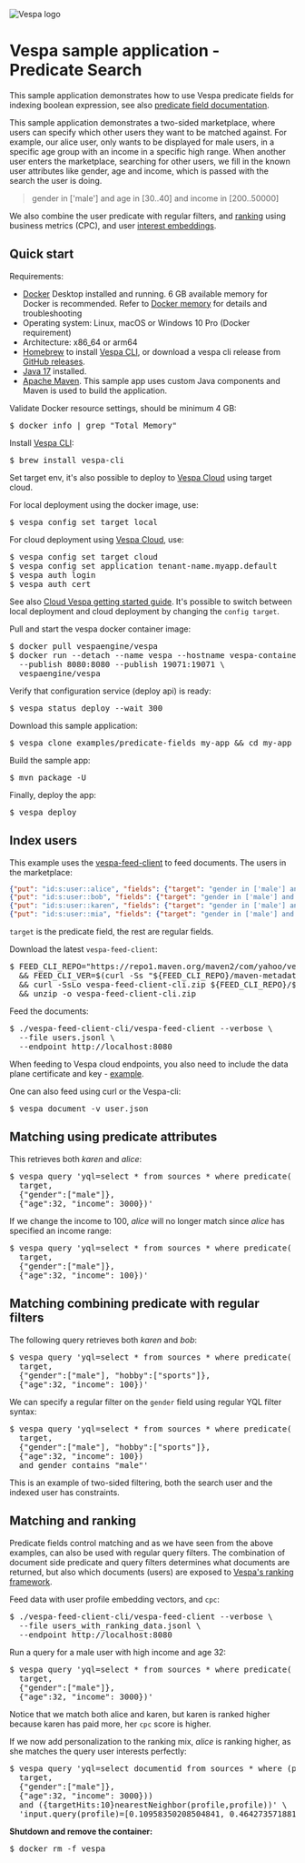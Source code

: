 <!-- Copyright Yahoo. Licensed under the terms of the Apache 2.0 license. See LICENSE in the project root. -->

![Vespa logo](https://vespa.ai/assets/vespa-logo-color.png)

# Vespa sample application - Predicate Search

This sample application demonstrates how to use Vespa predicate fields for indexing boolean expression, 
see also [predicate field documentation](https://docs.vespa.ai/en/predicate-fields.html).

This sample application demonstrates a two-sided marketplace,
where users can specify which other users they want to be matched against.
For example, our alice user, only wants to be displayed for male users,
in a specific age group with an income in a specific high range.
When another user enters the marketplace, searching for other users,
we fill in the known user attributes like gender, age and income,
which is passed with the search the user is doing.

> gender in ['male'] and age in [30..40] and income in [200..50000]

We also combine the user predicate with regular filters, and [ranking](https://docs.vespa.ai/en/ranking.html) 
using business metrics (CPC), and user [interest embeddings](https://docs.vespa.ai/en/tutorials/news-4-embeddings.html). 

## Quick start

Requirements:

* [Docker](https://www.docker.com/) Desktop installed and running. 6 GB available memory for Docker is recommended.
  Refer to [Docker memory](https://docs.vespa.ai/en/operations/docker-containers.html#memory)
  for details and troubleshooting
* Operating system: Linux, macOS or Windows 10 Pro (Docker requirement)
* Architecture: x86_64 or arm64
* [Homebrew](https://brew.sh/) to install [Vespa CLI](https://docs.vespa.ai/en/vespa-cli.html), or download
  a vespa cli release from [GitHub releases](https://github.com/vespa-engine/vespa/releases).
* [Java 17](https://openjdk.org/projects/jdk/17/) installed.
* [Apache Maven](https://maven.apache.org/install.html).
  This sample app uses custom Java components and Maven is used to build the application.

Validate Docker resource settings, should be minimum 4 GB:

<pre>
$ docker info | grep "Total Memory"
</pre>

Install [Vespa CLI](https://docs.vespa.ai/en/vespa-cli.html):

<pre >
$ brew install vespa-cli
</pre>

Set target env, it's also possible to deploy to [Vespa Cloud](https://cloud.vespa.ai/)
using target cloud.

For local deployment using the docker image, use:

<pre data-test="exec">
$ vespa config set target local
</pre>

For cloud deployment using [Vespa Cloud](https://cloud.vespa.ai/), use:

<pre>
$ vespa config set target cloud
$ vespa config set application tenant-name.myapp.default
$ vespa auth login 
$ vespa auth cert
</pre>

See also [Cloud Vespa getting started guide](https://cloud.vespa.ai/en/getting-started).
It's possible to switch between local deployment and cloud deployment by changing the `config target`.

Pull and start the vespa docker container image:

<pre data-test="exec">
$ docker pull vespaengine/vespa
$ docker run --detach --name vespa --hostname vespa-container \
  --publish 8080:8080 --publish 19071:19071 \
  vespaengine/vespa
</pre>

Verify that configuration service (deploy api) is ready:

<pre data-test="exec">
$ vespa status deploy --wait 300
</pre>

Download this sample application:

<pre data-test="exec">
$ vespa clone examples/predicate-fields my-app && cd my-app
</pre>

Build the sample app:

<pre data-test="exec">
$ mvn package -U 
</pre>

Finally, deploy the app:

<pre data-test="exec">
$ vespa deploy 
</pre>

## Index users  
This example uses the [vespa-feed-client](https://docs.vespa.ai/en/vespa-feed-client.html) to feed documents.
The users in the marketplace:
```json lines
{"put": "id:s:user::alice", "fields": {"target": "gender in ['male'] and age in [30..40] and income in [200..50000]", "age": 23, "gender": ["female"]}}
{"put": "id:s:user::bob", "fields": {"target": "gender in ['male'] and age in [20..40] and hobby in ['climbing', 'sports']", "age":41, "gender":["male"]}}
{"put": "id:s:user::karen", "fields": {"target": "gender in ['male'] and age in [30..55]", "age":55, "gender": ["female"]}}
{"put": "id:s:user::mia", "fields": {"target": "gender in ['male'] and age in [50..80]", "age":56,"gender": ["female"]}}
```
`target` is the predicate field, the rest are regular fields.

Download the latest `vespa-feed-client`:
<pre data-test="exec">
$ FEED_CLI_REPO="https://repo1.maven.org/maven2/com/yahoo/vespa/vespa-feed-client-cli" \
  && FEED_CLI_VER=$(curl -Ss "${FEED_CLI_REPO}/maven-metadata.xml" | sed -n 's/.*&lt;release&gt;\(.*\)&lt;.*&gt;/\1/p') \
  && curl -SsLo vespa-feed-client-cli.zip ${FEED_CLI_REPO}/${FEED_CLI_VER}/vespa-feed-client-cli-${FEED_CLI_VER}-zip.zip \
  && unzip -o vespa-feed-client-cli.zip
</pre>

Feed the documents:
<pre data-test="exec">
$ ./vespa-feed-client-cli/vespa-feed-client --verbose \
  --file users.jsonl \
  --endpoint http://localhost:8080
</pre>

When feeding to Vespa cloud endpoints, you also need to include the data plane certificate and key -
[example](https://github.com/vespa-cloud/vector-search#feeding-example).

One can also feed using curl or the Vespa-cli:

<pre data-test="exec">
$ vespa document -v user.json
</pre>

## Matching using predicate attributes

This retrieves both _karen_ and _alice_:
<pre data-test="exec" data-test-assert-contains="alice">
$ vespa query 'yql=select * from sources * where predicate(
  target,
  {"gender":["male"]},
  {"age":32, "income": 3000})'
</pre>

If we change the income to 100, _alice_ will no longer match since _alice_ has specified an income range:

<pre data-test="exec" data-test-assert-contains="karen">
$ vespa query 'yql=select * from sources * where predicate(
  target,
  {"gender":["male"]},
  {"age":32, "income": 100})'
</pre>


## Matching combining predicate with regular filters 
The following query retrieves both _karen_ and _bob_:
<pre data-test="exec" data-test-assert-contains="karen">
$ vespa query 'yql=select * from sources * where predicate(
  target,
  {"gender":["male"], "hobby":["sports"]},
  {"age":32, "income": 100})'
</pre>

We can specify a regular filter on the `gender` field using regular YQL filter syntax:

<pre data-test="exec" data-test-assert-contains="bob">
$ vespa query 'yql=select * from sources * where predicate(
  target,
  {"gender":["male"], "hobby":["sports"]},
  {"age":32, "income": 100})
  and gender contains "male"'
</pre>

This is an example of two-sided filtering, both the search user and the indexed user has constraints. 

## Matching and ranking 

Predicate fields control matching and as we have seen from the above examples,
can also be used with regular query filters.
The combination of document side predicate and query filters determines what documents are returned, 
but also which documents (users) are exposed to [Vespa's ranking framework](https://docs.vespa.ai/en/ranking.html). 

Feed data with user profile embedding vectors,  and `cpc`:

<pre data-test="exec">
$ ./vespa-feed-client-cli/vespa-feed-client --verbose \
  --file users_with_ranking_data.jsonl \
  --endpoint http://localhost:8080
</pre>

Run a query for a male user with high income and age 32:

<pre data-test="exec" data-test-assert-contains="alice">
$ vespa query 'yql=select * from sources * where predicate(
  target,
  {"gender":["male"]},
  {"age":32, "income": 3000})'
</pre>

Notice that we match both alice and karen, but karen is ranked higher because karen has paid more,
her `cpc` score is higher.

If we now add personalization to the ranking mix, _alice_ is ranking higher,
as she matches the query user interests perfectly:

<pre data-test="exec" data-test-assert-contains="alice">
$ vespa query 'yql=select documentid from sources * where (predicate(
  target,
  {"gender":["male"]},
  {"age":32, "income": 3000}))
  and ({targetHits:10}nearestNeighbor(profile,profile))' \
  'input.query(profile)=[0.10958350208504841, 0.4642735718813399, 0.7250558657395969, 0.1689946673589695]'
</pre>

**Shutdown and remove the container:**
<pre data-test="after">
$ docker rm -f vespa
</pre>
